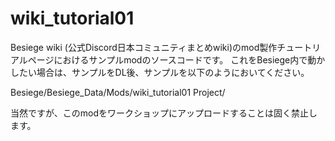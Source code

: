 # wiki_tutorial01
Besiege wiki (公式Discord日本コミュニティまとめwiki)のmod製作チュートリアルページにおけるサンプルmodのソースコードです。
これをBesiege内で動かしたい場合は、サンプルをDL後、サンプルを以下のようにおいてください。

Besiege/Besiege_Data/Mods/wiki_tutorial01 Project/

当然ですが、このmodをワークショップにアップロードすることは固く禁止します。
